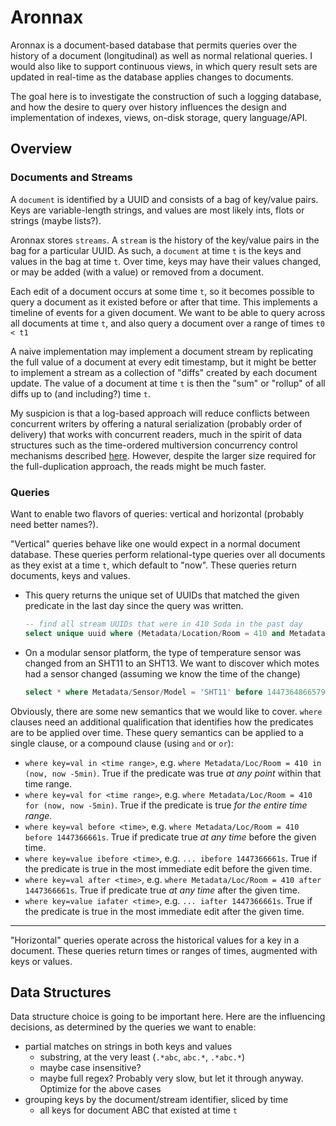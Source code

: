 # Aronnax

Aronnax is a document-based database that permits queries over the history of a
document (longitudinal) as well as normal relational queries. I would also like
to support continuous views, in which query result sets are updated in
real-time as the database applies changes to documents.

The goal here is to investigate the construction of such a logging database,
and how the desire to query over history influences the design and
implementation of indexes, views, on-disk storage, query language/API.

## Overview

### Documents and Streams

A `document` is identified by a UUID and consists of a bag of key/value pairs.
Keys are variable-length strings, and values are most likely ints, flots or
strings (maybe lists?).

Aronnax stores `streams`. A `stream` is the history of the key/value pairs in the
bag for a particular UUID. As such, a `document` at time `t` is the keys and
values in the bag at time `t`. Over time, keys may have their values changed,
or may be added (with a value) or removed from a document.

Each edit of a document occurs at some time `t`, so it becomes possible to
query a document as it existed before or after that time. This implements a
timeline of events for a given document. We want to be able to query across all
documents at time `t`, and also query a document over a range of times `t0 < t1`

A naive implementation may implement a document stream by replicating the full
value of a document at every edit timestamp, but it might be better to
implement a stream as a collection of "diffs" created by each document update.
The value of a document at time `t` is then the "sum" or "rollup" of all diffs
up to (and including?) time `t`.

My suspicion is that a log-based approach will reduce conflicts between
concurrent writers by offering a natural serialization (probably order of
delivery) that works with concurrent readers, much in the spirit of data
structures such as the time-ordered multiversion concurrency control mechanisms
described
[here](http://courses.cs.vt.edu/~cs5204/fall07-kafura/Papers/Transactions/ConcurrencyControl.pdf).
However, despite the larger size required for the full-duplication approach, the reads might
be much faster.

### Queries

Want to enable two flavors of queries: vertical and horizontal (probably need better names?).

"Vertical" queries behave like one would expect in a normal document database.
These queries perform relational-type queries over all documents as they exist
at a time `t`, which default to "now". These queries return documents, keys and values.

* This query returns the unique set of UUIDs that matched the given predicate in the last day since the query was written.
    ```sql
    -- find all stream UUIDs that were in 410 Soda in the past day
    select unique uuid where (Metadata/Location/Room = 410 and Metadata/Location/Building = Soda) in (now, now -1d);
    ```

* On a modular sensor platform, the type of temperature sensor was changed from an SHT11 to an SHT13. We want to discover which motes
  had a sensor changed (assuming we know the time of the change)
    ```sql
    select * where Metadata/Sensor/Model = 'SHT11' before 1447364866579373783 and Metadata/Sensor/Model = 'SHT13' after 1447364866579373783;
    ```

Obviously, there are some new semantics that we would like to cover. `where` clauses need an additional qualification that identifies
how the predicates are to be applied over time. These query semantics can be applied to a single clause, or a compound clause (using `and`
or `or`):

* `where key=val in <time range>`, e.g. `where Metadata/Loc/Room = 410 in (now, now -5min)`. True if the predicate was true *at any point*
    within that time range.
* `where key=val for <time range>`, e.g. `where Metadata/Loc/Room = 410 for (now, now -5min)`. True if the predicate is true *for the entire time range*.
* `where key=val before <time>`, e.g. `where Metadata/Loc/Room = 410 before 1447366661s`. True if predicate true *at any time* before the given time.
* `where key=value ibefore <time>`, e.g. `... ibefore 1447366661s`. True if the predicate is true in the most immediate edit before the given time.
* `where key=val after <time>`, e.g. `where Metadata/Loc/Room = 410 after 1447366661s`. True if predicate true *at any time* after the given time.
* `where key=value iafater <time>`, e.g. `... iafter 1447366661s`. True if the predicate is true in the most immediate edit after the given time.

---

"Horizontal" queries operate across the historical values for a key in a document.
These queries return times or ranges of times, augmented with keys or values.



## Data Structures

Data  structure choice is going to be important here. Here are the influencing decisions,
as determined by the queries we want to enable:

* partial matches on strings in both keys and values
    * substring, at the very least (`.*abc`, `abc.*`, `.*abc.*`)
    * maybe case insensitive?
    * maybe full regex? Probably very slow, but let it through anyway. Optimize for the above cases
* grouping keys by the document/stream identifier, sliced by time
    * all keys for document ABC that existed at time `t`
